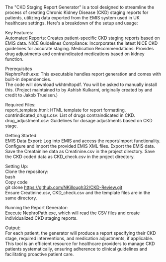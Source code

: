 The "CKD Staging Report Generator" is a tool designed to streamline the process of creating Chronic Kidney Disease (CKD) staging reports for patients, utilizing data exported from the EMIS system used in UK healthcare settings. Here's a breakdown of the setup and usage:

Key Features:  
Automated Reports: Creates patient-specific CKD staging reports based on EMIS data.
NICE Guidelines Compliance: Incorporates the latest NICE CKD guidelines for accurate staging.
Medication Recommendations: Provides drug adjustments and contraindicated medications based on kidney function.

Prerequisites  
NephroPath.exe: This executable handles report generation and comes with built-in dependencies.   
The code will download wkhtmltopdf. You will be asked to manually install this. (Project maintained to by Ashish Kulkarni, originally created by and credit to Jakob Truelsen.)

Required Files:  
report_template.html: HTML template for report formatting.
contrindicated_drugs.csv: List of drugs contraindicated in CKD.
drug_adjustment.csv: Guidelines for dosage adjustments based on CKD stage.

Getting Started  
EMIS Data Export:
Log into EMIS and access the report/import functionality.
Configure and import the provided EMIS XML files.
Export the EMIS data.
Save the Creatainine data as Creatinine.csv in the project directory.
Save the CKD coded data as CKD_check.csv in the project directory.

Setting Up:  
Clone the repository:  
bash  
Copy code  
git clone https://github.com/NKillough32/CKD-Review.git  
Ensure Creatinine.csv, CKD_check.csv and the template files are in the same directory.  

Running the Report Generator:  
Execute NephroPath.exe, which will read the CSV files and create individualized CKD staging reports.

Output:  
For each patient, the generator will produce a report specifying their CKD stage, required interventions, and medication adjustments, if applicable.
This tool is an efficient resource for healthcare providers to manage CKD patients systematically, ensuring adherence to clinical guidelines and facilitating proactive patient care.
